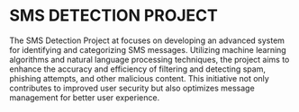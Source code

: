 # SMS DETECTION PROJECT
The SMS Detection Project at focuses on developing an advanced system for identifying and categorizing SMS messages. Utilizing machine learning algorithms and natural language processing techniques, the project aims to enhance the accuracy and efficiency of filtering and detecting spam, phishing attempts, and other malicious content. This initiative not only contributes to improved user security but also optimizes message management for better user experience.

